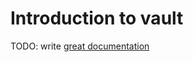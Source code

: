 # Introduction to vault

TODO: write [great documentation](http://jacobian.org/writing/great-documentation/what-to-write/)
